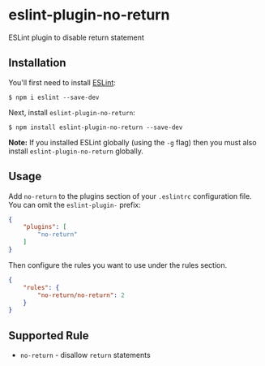 # eslint-plugin-no-return

ESLint plugin to disable return statement

## Installation

You'll first need to install [ESLint](http://eslint.org):

```
$ npm i eslint --save-dev
```

Next, install `eslint-plugin-no-return`:

```
$ npm install eslint-plugin-no-return --save-dev
```

**Note:** If you installed ESLint globally (using the `-g` flag) then you must also install `eslint-plugin-no-return` globally.

## Usage

Add `no-return` to the plugins section of your `.eslintrc` configuration file. You can omit the `eslint-plugin-` prefix:

```json
{
    "plugins": [
        "no-return"
    ]
}
```


Then configure the rules you want to use under the rules section.

```json
{
    "rules": {
        "no-return/no-return": 2
    }
}
```

## Supported Rule

* `no-return` - disallow `return` statements
